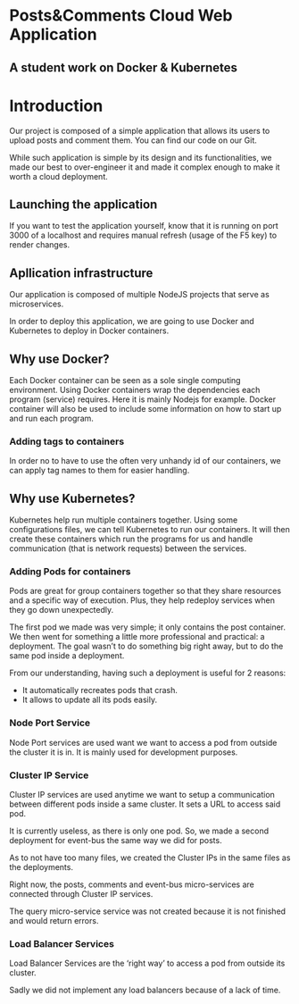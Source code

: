 # Posts&Comments Cloud Web Application

## A student work on Docker & Kubernetes

# Introduction

Our project is composed of a simple application that allows its users to upload posts and comment them. You can find our code on our Git.

While such application is simple by its design and its functionalities, we made our best to over-engineer it and made it complex enough to make it worth a cloud deployment.

## Launching the application

If you want to test the application yourself, know that it is running on port 3000 of a localhost and requires manual refresh (usage of the F5 key) to render changes.

## Apllication infrastructure

Our application is composed of multiple NodeJS projects that serve as microservices.

In order to deploy this application, we are going to use Docker and Kubernetes to deploy in Docker containers.

## Why use Docker?

Each Docker container can be seen as a sole single computing environment. Using Docker containers wrap the dependencies each program (service) requires. Here it is mainly Nodejs for example. Docker container will also be used to include some information on how to start up and run each program.

### Adding tags to containers

In order no to have to use the often very unhandy id of our containers, we can apply tag names to them for easier handling.

## Why use Kubernetes?

Kubernetes help run multiple containers together. Using some configurations files, we can tell Kubernetes to run our containers. It will then create these containers which run the programs for us and handle communication (that is network requests) between the services.

### Adding Pods for containers

Pods are great for group containers together so that they share resources and a specific way of execution. Plus, they help redeploy services when they go down unexpectedly.

The first pod we made was very simple; it only contains the post container.
We then went for something a little more professional and practical: a deployment. The goal wasn’t to do something big right away, but to do the same pod inside a deployment.

From our understanding, having such a deployment is useful for 2 reasons:

- It automatically recreates pods that crash.
- It allows to update all its pods easily.

### Node Port Service

Node Port services are used want we want to access a pod from outside the cluster it is in. It is mainly used for development purposes.

### Cluster IP Service

Cluster IP services are used anytime we want to setup a communication between different pods inside a same cluster. It sets a URL to access said pod.

It is currently useless, as there is only one pod. So, we made a second deployment for event-bus the same way we did for posts.

As to not have too many files, we created the Cluster IPs in the same files as the deployments.

Right now, the posts, comments and event-bus micro-services are connected through Cluster IP services.

The query micro-service service was not created because it is not finished and would return errors.

### Load Balancer Services

Load Balancer Services are the ‘right way’ to access a pod from outside its cluster.

Sadly we did not implement any load balancers because of a lack of time.
